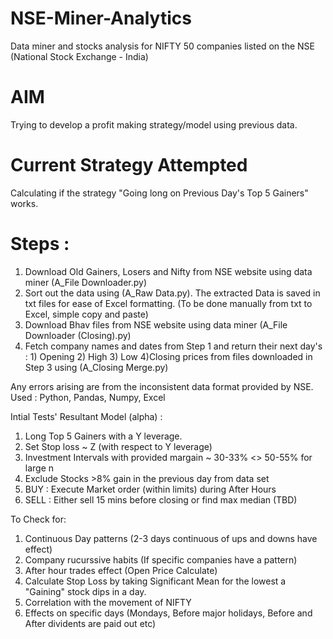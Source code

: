 # NSE-Miner-Analytics
Data miner and stocks analysis for NIFTY 50 companies listed on the NSE (National Stock Exchange - India)

# AIM
Trying to develop a profit making strategy/model using previous data.

# Current Strategy Attempted
Calculating if the strategy "Going long on Previous Day's Top 5 Gainers" works.

# Steps :
1) Download Old Gainers, Losers and Nifty from NSE website using data miner (A_File Downloader.py)
2) Sort out the data using (A_Raw Data.py). The extracted Data is saved in txt files for ease of Excel formatting. (To be done manually from txt to Excel, simple copy and paste)
3) Download Bhav files from NSE website using data miner (A_File Downloader (Closing).py)
4) Fetch company names and dates from Step 1 and return their next day's : 1) Opening 2) High 3) Low 4)Closing prices from files downloaded in Step 3 using
   (A_Closing Merge.py)

Any errors arising are from the inconsistent data format provided by NSE.
Used : Python, Pandas, Numpy, Excel


Intial Tests' Resultant Model (alpha) :

1) Long Top 5 Gainers with a Y leverage. 
2) Set Stop loss ~ Z (with respect to Y leverage)
3) Investment Intervals with provided margain ~ 30-33% <> 50-55% for large n
4) Exclude Stocks >8% gain in the previous day from data set
5) BUY : Execute Market order (within limits) during After Hours
6) SELL : Either sell 15 mins before closing or find max median (TBD)

To Check for:

1) Continuous Day patterns (2-3 days continuous of ups and downs have effect)
2) Company rucurssive habits (If specific companies have a pattern)
3) After hour trades effect (Open Price Calculate)
4) Calculate Stop Loss by taking Significant Mean for the lowest a "Gaining" stock dips in a day.
5) Correlation with the movement of NIFTY
6) Effects on specific days (Mondays, Before major holidays, Before and After dividents are paid out etc)
